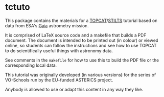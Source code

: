 # tctuto

This package contains the materials for a
[TOPCAT](http://www.starlink.ac.uk/topcat/)/[STILTS](http://www.starlink.ac.uk/stilts/) tutorial
based on data from ESA's
[Gaia](https://en.wikipedia.org/wiki/Gaia_(spacecraft)) astrometry mission.

It is comprised of LaTeX source code and a makefile that builds
a PDF document.  The document is intended to be printed out
(in colour) or viewed online, so students can follow the instructions
and see how to use TOPCAT to do scientifically useful things
with astronomy data.

See comments in the `makefile` for how to use this to build the PDF file
or the corresponding local data.

This tutorial was originally developed (in various versions)
for the series of VO-Schools run by the EU-funded ASTERICS project.

Anybody is allowed to use or adapt this content in any way they like.
